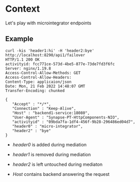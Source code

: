 # Context
Let's play with microintegrator endpoints

## Example

```
curl -kis 'header1:hi' -H 'header2:bye' http://localhost:8290/api1/failover          
HTTP/1.1 200 OK
activityid: fcc771ce-573d-4be5-877e-73de7fd3f6fc
Server: nginx/1.19.8
Access-Control-Allow-Methods: GET
Access-Control-Allow-Headers: 
Content-Type: applicaion/json
Date: Mon, 21 Feb 2022 14:48:07 GMT
Transfer-Encoding: chunked

{
   "Accept" : "*/*",
   "Connection" : "Keep-Alive",
   "Host" : "backend1-service:18080",
   "User-Agent" : "Synapse-PT-HttpComponents-NIO",
   "activityid" : "09bda7fa-1df4-456f-9b28-296486ed04d7",
   "header0" : "micro-integrator",
   "header2" : "bye"
}
```

* *header0* is added during mediation
* *header1* is removed during mediation
* *header2* is left untouched during mediaton

* *Host* contains backend answering the request
